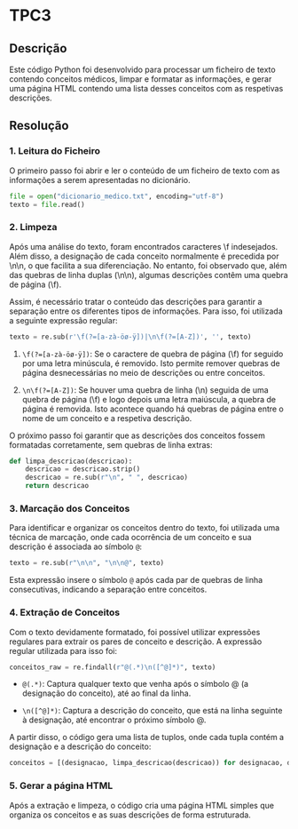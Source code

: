 # TPC3 

## Descrição

Este código Python foi desenvolvido para processar um ficheiro de texto contendo conceitos médicos, limpar e formatar as informações, e gerar uma página HTML contendo uma lista desses conceitos com as respetivas descrições.


## Resolução

### 1. Leitura do Ficheiro

O primeiro passo foi abrir e ler o conteúdo de um ficheiro de texto com as informações a serem apresentadas no dicionário.

```python
file = open("dicionario_medico.txt", encoding="utf-8")
texto = file.read()
```

### 2. Limpeza

Após uma análise do texto, foram encontrados caracteres \f indesejados. Além disso, a designação de cada conceito normalmente é precedida por \n\n, o que facilita a sua diferenciação. No entanto, foi observado que, além das quebras de linha duplas (\n\n), algumas descrições contêm uma quebra de página (\f).

Assim, é necessário tratar o conteúdo das descrições para garantir a separação entre os diferentes tipos de informações. Para isso, foi utilizada a seguinte expressão regular:


```python
texto = re.sub(r'\f(?=[a-zà-öø-ÿ])|\n\f(?=[A-Z])', '', texto)
```

1. `\f(?=[a-zà-öø-ÿ])`: Se o caractere de quebra de página (\f) for seguido por uma letra minúscula, é removido. Isto permite remover quebras de página desnecessárias no meio de descrições ou entre conceitos.

2. `\n\f(?=[A-Z])`: Se houver uma quebra de linha (\n) seguida de uma quebra de página (\f) e logo depois uma letra maiúscula, a quebra de página é removida. Isto acontece quando há quebras de página entre o nome de um conceito e a respetiva descrição.


O próximo passo foi garantir que as descrições dos conceitos fossem formatadas corretamente, sem quebras de linha extras:

```python
def limpa_descricao(descricao):
    descricao = descricao.strip()
    descricao = re.sub(r"\n", " ", descricao)
    return descricao
```


### 3. Marcação dos Conceitos
Para identificar e organizar os conceitos dentro do texto, foi utilizada uma técnica de marcação, onde cada ocorrência de um conceito e sua descrição é associada ao símbolo `@`:

```python
texto = re.sub(r"\n\n", "\n\n@", texto)
```

Esta expressão insere o símbolo `@` após cada par de quebras de linha consecutivas, indicando a separação entre conceitos.


### 4. Extração de Conceitos

Com o texto devidamente formatado, foi possível utilizar expressões regulares para extrair os pares de conceito e descrição. A expressão regular utilizada para isso foi:

```python
conceitos_raw = re.findall(r"@(.*)\n([^@]*)", texto)
```

- `@(.*)`: Captura qualquer texto que venha após o símbolo @ (a designação do conceito), até ao final da linha.

- `\n([^@]*)`: Captura a descrição do conceito, que está na linha seguinte à designação, até encontrar o próximo símbolo @.


A partir disso, o código gera uma lista de tuplos, onde cada tupla contém a designação e a descrição do conceito:

```python
conceitos = [(designacao, limpa_descricao(descricao)) for designacao, descricao in conceitos_raw]
```

### 5. Gerar a página HTML

Após a extração e limpeza, o código cria uma página HTML simples que organiza os conceitos e as suas descrições de forma estruturada.
